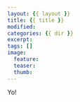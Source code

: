 ```yaml
---
layout: {{ layout }}
title: {{ title }}
modified:
categories: {{ dir }}
excerpt:
tags: []
image:
  feature:
  teaser:
  thumb:
---
```


Yo!

